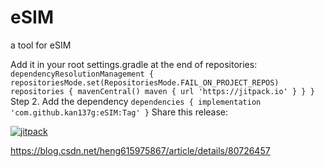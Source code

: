 # eSIM
a tool for eSIM


Add it in your root settings.gradle at the end of repositories:
	```
	dependencyResolutionManagement {
		repositoriesMode.set(RepositoriesMode.FAIL_ON_PROJECT_REPOS)
		repositories {
			mavenCentral()
			maven { url 'https://jitpack.io' }
		}
	}
	```
Step 2. Add the dependency
	```
	dependencies {
	        implementation 'com.github.kan137g:eSIM:Tag'
	}
    ```
Share this release:


[![jitpack](https://jitpack.io/v/kan137g/eSIM.svg)](https://jitpack.io/kan137g/eSIM)



https://blog.csdn.net/heng615975867/article/details/80726457


